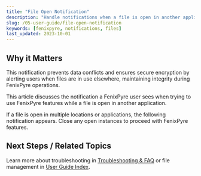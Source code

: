 ```yaml
---
title: "File Open Notification"
description: "Handle notifications when a file is open in another application while using FenixPyre features (≤160-char SEO summary)."
slug: /05-user-guide/file-open-notification
keywords: [fenixpyre, notifications, files]
last_updated: 2023-10-01
---
```


## Why it Matters
This notification prevents data conflicts and ensures secure encryption by alerting users when files are in use elsewhere, maintaining integrity during FenixPyre operations.

This article discusses the notification a FenixPyre user sees when trying to use FenixPyre features while a file is open in another application.

If a file is open in multiple locations or applications, the following notification appears. Close any open instances to proceed with FenixPyre features.

<!-- IMG:     ./media/05-user-guide/file-open-notification/screenshot-notification.png | Alt: Notification for file open in another application -->

## Next Steps / Related Topics
Learn more about troubleshooting in [Troubleshooting & FAQ](/09-troubleshooting-&-faq) or file management in [User Guide Index](/05-user-guide/index).